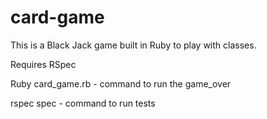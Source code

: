# card-game

This is a Black Jack game built in Ruby to play with classes.

Requires RSpec

Ruby card_game.rb - command to run the game_over

rspec spec - command to run tests
